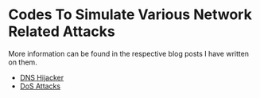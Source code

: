 # Codes To Simulate Various Network Related Attacks
More information can be found in the respective blog posts I have written on them. 

* [DNS Hijacker](https://fsec404.github.io/blog/DNS-hijacking/#results)
* [DoS Attacks](https://fsec404.github.io/blog/Introduction-to-a-few-network-attacks/)
